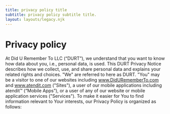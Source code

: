 ```yaml
---
title: privacy policy title
subtitle: privacy policy subtitle title.
layout: layouts/legacy.njk
---
```


# Privacy policy

At Did U Remember To LLC (“DURT”), we understand that you want to know how data about you, i.e., personal data, is used. This DURT Privacy Notice describes how we collect, use, and share personal data and explains your related rights and choices. "We" are referred to here as DURT. "You" may be a visitor to one of our websites including www.DidURememberTo.com and www.atendit.com  ("Sites"), a user of our mobile applications including atendit™ (“Mobile Apps”), or a user of any of our website or mobile application services ("Services"). To make it easier for You to find information relevant to Your interests, our Privacy Policy is organized as follows: